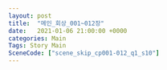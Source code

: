 ```yaml
---
layout: post
title:  "메인_회상_001~012장"
date:   2021-01-06 21:00:00 +0000
categories: Main
Tags: Story Main
SceneCode: ["scene_skip_cp001-012_q1_s10"]
---
```


